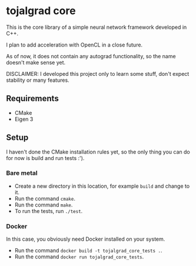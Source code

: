 # tojalgrad core

This is the core library of a simple neural network framework developed in C++.

I plan to add acceleration with OpenCL in a close future.

As of now, it does not contain any autograd functionality, so the name doesn't make sense yet.

DISCLAIMER: I developed this project only to learn some stuff, don't expect stability or many features.

## Requirements

- CMake
- Eigen 3

## Setup

I haven't done the CMake installation rules yet, so the only thing you can do for now is build and run tests :').

### Bare metal

- Create a new directory in this location, for example ```build``` and change to it.
- Run the command ```cmake```.
- Run the command ```make```.
- To run the tests, run ```./test```.

### Docker

In this case, you obviously need Docker installed on your system.

- Run the command ```docker build -t tojalgrad_core_tests .```.
- Run the command ```docker run tojalgrad_core_tests```.